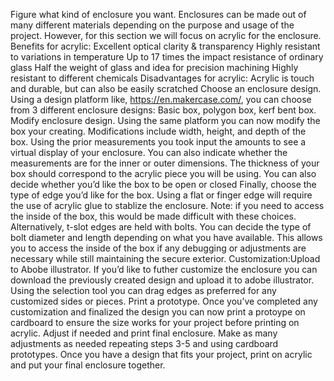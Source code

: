Figure what kind of enclosure you want. Enclosures can be made out of many different materials depending on the purpose and usage of the project. However, for this section we will focus on acrylic for the enclosure. 
Benefits for acrylic:
Excellent optical clarity & transparency
Highly resistant to variations in temperature
Up to 17 times the impact resistance of ordinary glass
Half the weight of glass and idea for precision machining
Highly resistant to different chemicals
Disadvantages for acrylic:
Acrylic is touch and durable, but can also be easily scratched
Choose an enclosure design. Using a design platform like, https://en.makercase.com/, you can choose from 3 different enclosure designs: Basic box, polygon box, kerf bent box. 
Modify enclosure design. Using the same platform you can now modify the box your creating. 
Modifications include width, height, and depth of the box. Using the prior measurements you took input the amounts to see a virtual display of your enclosure. You can also indicate whether the measurements are for the inner or outer dimensions.
The thickness of your box should correspond to the acrylic piece you will be using.
You can also decide whether you’d like the box to be open or closed
Finally, choose the type of edge you’d like for the box. Using a flat or finger edge will require the use of acrylic glue to stablize the enclosure. Note: if you need to access the inside of the box, this would be made difficult with these choices. Alternatively, t-slot edges are held with bolts. You can decide the type of bolt diameter and length depending on what you have available. This allows you to access the inside of the box if any debugging or adjustments are necessary while still maintaining the secure exterior. 
Customization:Upload to Abobe illustrator. If you’d like to futher customize the enclosure you can download the previously created design and upload it to adobe illustrator. 
Using the selection tool you can drag edges as preferred for any customized sides or pieces.
Print a prototype. Once you’ve completed any customization and finalized the design you can now print a protoype on cardboard to ensure the size works for your project before printing on acrylic.
Adjust if needed and print final enclosure. Make as many adjustments as needed repeating steps 3-5 and using cardboard prototypes. Once you have a design that fits your project, print on acrylic and put your final enclosure together. 
